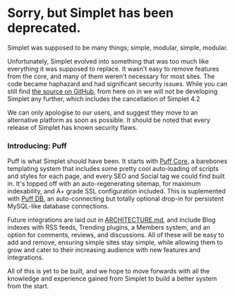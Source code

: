 # Sorry, but Simplet has been deprecated.

Simplet was supposed to be many things; simple, modular, simple, modular.

Unfortunately, Simplet evolved into something that was too much like everything it was supposed to replace. It wasn't easy to remove features from the core, and many of them weren't necessary for most sites. The code became haphazard and had significant security issues. While you can still find [the source on GitHub](https://github.com/eustasy/simplet), from here on in we will not be developing Simplet any further, which includes the cancellation of Simplet 4.2

We can only apologise to our users, and suggest they move to an alternative platform as soon as possible. It should be noted that every release of Simplet has known security flaws.

### Introducing: Puff

Puff is what Simplet should have been. It starts with [Puff Core](https://github.com/eustasy/puff-core), a barebones templating system that includes some pretty cool auto-loading of scripts and styles for each page, and every SEO and Social tag we could find built in. It's topped off with an auto-regenerating sitemap, for maximum indexability, and A+ grade SSL configuration included. This is suplemented with [Puff DB](https://github.com/eustasy/puff-db), an auto-connecting but totally optional drop-in for persistent MySQL-like database connections.

Future integrations are laid out in [ARCHITECTURE.md](https://github.com/eustasy/puff-core/blob/master/ARCHITECTURE.md), and include Blog indexes with RSS feeds, Trending plugins, a Members system, and an option for comments, reviews, and discussions. All of these will be easy to add and remove, ensuring simple sites stay simple, while allowing them to grow and cater to their increasing audience with new features and integrations.

All of this is yet to be built, and we hope to move forwards with all the knowledge and experience gained from Simplet to build a better system from the start.
